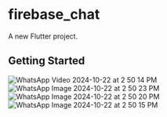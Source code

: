 # firebase_chat

A new Flutter project.

## Getting Started
![WhatsApp Video 2024-10-22 at 2 50 14 PM](https://github.com/user-attachments/assets/e2821b9c-c060-41a3-afc5-e0714eefa843)
![WhatsApp Image 2024-10-22 at 2 50 23 PM](https://github.com/user-attachments/assets/5f8f658f-993b-4bc6-9374-be5f9b6be90d)
![WhatsApp Image 2024-10-22 at 2 50 20 PM](https://github.com/user-attachments/assets/c1d4482f-abd4-445f-b558-db3eaa9f5ca3)
![WhatsApp Image 2024-10-22 at 2 50 15 PM](https://github.com/user-attachments/assets/2ea32d60-f70b-45b3-8869-a0cd9f494a80)
